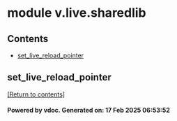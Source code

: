 # module v.live.sharedlib


## Contents
- [set_live_reload_pointer](#set_live_reload_pointer)

## set_live_reload_pointer
[[Return to contents]](#Contents)

#### Powered by vdoc. Generated on: 17 Feb 2025 06:53:52
